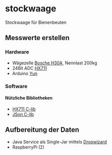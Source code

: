 # stockwaage
Stockwaage für Bienenbeuten

## Messwerte erstellen
### Hardware
* Wägezelle [Bosche H30A](http://www.bosche.eu/sites/default/files/prospekte/H30A.pdf), Nennlast 200kg
* 24Bit ADC [HX711](https://github.com/sparkfun/HX711-Load-Cell-Amplifier)
* Arduino [Yun](https://www.arduino.cc/en/Main/ArduinoBoardYun?from=Products.ArduinoYUN)

### Software
#### Nützliche Bibliotheken
* [HX711 C-lib](https://github.com/bogde/HX711)
* [JSon C-lib](https://github.com/bblanchon/ArduinoJson/wiki)

## Aufbereitung der Daten
* Java Service als Single-Jar mittels [Dropwizard](http://www.dropwizard.io/getting-started.html)
* RaspberryPi (2)
